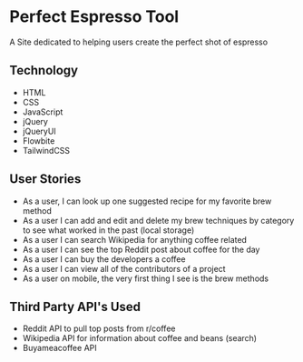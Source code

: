 # Perfect Espresso Tool

A Site dedicated to helping users create the perfect shot of espresso

## Technology

- HTML
- CSS
- JavaScript
- jQuery
- jQueryUI
- Flowbite
- TailwindCSS

## User Stories

- As a user, I can look up one suggested recipe for my favorite brew method
- As a user I can add and edit and delete my brew techniques by category to see what worked in the past (local storage)
- As a user I can search Wikipedia for anything coffee related
- As a user I can see the top Reddit post about coffee for the day
- As a user I can buy the developers a coffee
- As a user I can view all of the contributors of a project
- As a user on mobile, the very first thing I see is the brew methods

## Third Party API's Used

- Reddit API to pull top posts from r/coffee
- Wikipedia API for information about coffee and beans (search)
- Buyameacoffee API
